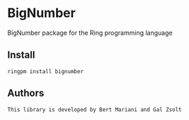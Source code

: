 # BigNumber

BigNumber package for the Ring programming language

## Install

	ringpm install bignumber

## Authors

	This library is developed by Bert Mariani and Gal Zsolt